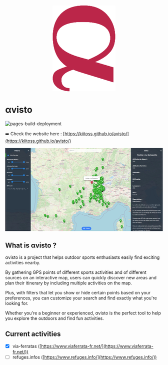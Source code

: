 <p align="center"><img src="assets/icon200.png" alt="avisto"></p>

# αvisto

![pages-build-deployment](https://github.com/kiitoss/avisto/actions/workflows/pages/pages-build-deployment/badge.svg)

➡️ Check the website here : [https://kiitoss.github.io/avisto/](https://kiitoss.github.io/avisto/)

![presentation](./assets/presentation.png)

## What is αvisto ?

αvisto is a project that helps outdoor sports enthusiasts easily find exciting activities nearby.

By gathering GPS points of different sports activities and of different sources on an interactive map, users can quickly discover new areas and plan their itinerary by including multiple activities on the map.

Plus, with filters that let you show or hide certain points based on your preferences, you can customize your search and find exactly what you're looking for.

Whether you're a beginner or experienced, αvisto is the perfect tool to help you explore the outdoors and find fun activities.

## Current activities

- [x] via-ferratas ([https://www.viaferrata-fr.net/](https://www.viaferrata-fr.net/))
- [ ] refuges.infos ([https://www.refuges.info/](https://www.refuges.info/))
